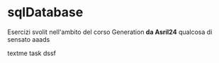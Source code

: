 # sqlDatabase

Esercizi svolit nell'ambito del corso Generation **da Asril24**
qualcosa di sensato aaads

textme task
dssf
